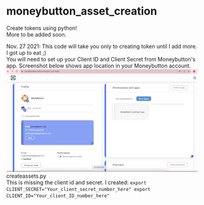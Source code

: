 # moneybutton_asset_creation
Create tokens using python!
<br />
More to be added soon. 

Nov. 27 2021: This code will take you only to creating token until I add more. I got up to eat ;)
<br />
You will need to set up your Client ID and Client Secret from Moneybutton's app. Screenshot below shows app location in your Moneybutton account. 
![browser](docs/images/mb_apps.jpg)
    <br />
    createassets.py 
    <br />
    This is missing the client id and secret. I created:
    ```
    export CLIENT_SECRET="Your_client_secret_number_here"
    export CLIENT_ID="Your_client_ID_number_here"
    ```

